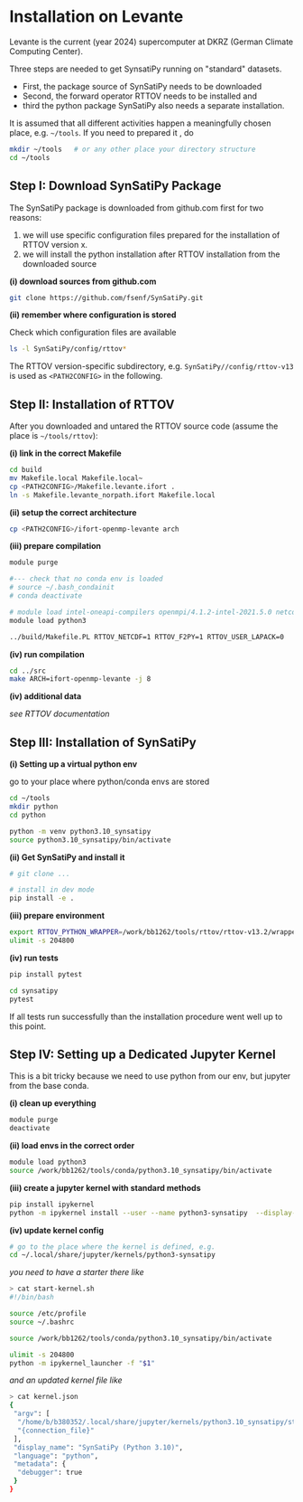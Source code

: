 
# Installation on Levante

Levante is the current (year 2024) supercomputer at DKRZ (German Climate Computing Center). 

Three steps are needed to get SynsatiPy running on "standard" datasets.
- First, the package source of SynSatiPy needs to be downloaded
- Second, the forward operator RTTOV needs to be installed and 
- third the python package SynSatiPy also needs a separate installation.

It is assumed that all different activities happen a meaningfully chosen place, e.g. `~/tools`. If you need to prepared it , do

```bash
mkdir ~/tools   # or any other place your directory structure
cd ~/tools
```


## Step I: Download SynSatiPy Package 
The SynSatiPy package is downloaded from github.com first for two reasons:
1. we will use specific configuration files prepared for the installation of RTTOV version x. 
2. we will install the python installation after RTTOV installation from the downloaded source


**(i) download sources from github.com**
```bash 
git clone https://github.com/fsenf/SynSatiPy.git
```

**(ii) remember where configuration is stored**

Check which configuration files are available
```bash
ls -l SynSatiPy/config/rttov*
```

The RTTOV version-specific subdirectory, e.g. `SynSatiPy//config/rttov-v13` is used as `<PATH2CONFIG>` in the following. 

## Step II: Installation of RTTOV

After you downloaded and untared the RTTOV source code (assume the place is `~/tools/rttov`):

**(i) link in the correct Makefile**
```bash
cd build
mv Makefile.local Makefile.local~
cp <PATH2CONFIG>/Makefile.levante.ifort .
ln -s Makefile.levante_norpath.ifort Makefile.local
```

**(ii) setup the correct architecture**
```bash
cp <PATH2CONFIG>/ifort-openmp-levante arch
```

**(iii) prepare compilation**

```bash
module purge

#--- check that no conda env is loaded
# source ~/.bash_condainit
# conda deactivate

# module load intel-oneapi-compilers openmpi/4.1.2-intel-2021.5.0 netcdf-c/4.8.1-openmpi-4.1.2-intel-2021.5.0 netcdf-fortran/4.5.3-openmpi-4.1.2-intel-2021.5.0 hdf5/1.12.1-openmpi-4.1.2-intel-2021.5.0
module load python3

../build/Makefile.PL RTTOV_NETCDF=1 RTTOV_F2PY=1 RTTOV_USER_LAPACK=0
```


**(iv) run compilation**
```bash
cd ../src
make ARCH=ifort-openmp-levante -j 8
```

**(iv) additional data**

*see RTTOV documentation*


## Step III: Installation of SynSatiPy


**(i) Setting up a virtual python env**

go to your place where python/conda envs are stored

```bash
cd ~/tools
mkdir python
cd python

python -m venv python3.10_synsatipy
source python3.10_synsatipy/bin/activate
```


**(ii) Get SynSatiPy and install it**

```bash
# git clone ...

# install in dev mode
pip install -e .
```

**(iii) prepare environment**

```bash
export RTTOV_PYTHON_WRAPPER=/work/bb1262/tools/rttov/rttov-v13.2/wrapper/
ulimit -s 204800
```

**(iv) run tests**
```bash
pip install pytest

cd synsatipy
pytest
```
If all tests run successfully than the installation procedure went well up to this point.


## Step IV: Setting up a Dedicated Jupyter Kernel

This is a bit tricky because we need to use python from our env, but jupyter from the base conda.

**(i) clean up everything**
```bash
module purge
deactivate
```

**(ii) load envs in the correct order**
```bash
module load python3
source /work/bb1262/tools/conda/python3.10_synsatipy/bin/activate
```

**(iii) create a jupyter kernel with standard methods**
```bash
pip install ipykernel
python -m ipykernel install --user --name python3-synsatipy  --display-name="SynSatiPy (Python 3.10)"
```

**(iv) update kernel config**
```bash
# go to the place where the kernel is defined, e.g.
cd ~/.local/share/jupyter/kernels/python3-synsatipy
```

 *you need to have a starter there like*
```bash
> cat start-kernel.sh 
#!/bin/bash

source /etc/profile
source ~/.bashrc

source /work/bb1262/tools/conda/python3.10_synsatipy/bin/activate

ulimit -s 204800
python -m ipykernel_launcher -f "$1"
```

*and an updated kernel file like*
```bash
> cat kernel.json
{
 "argv": [
  "/home/b/b380352/.local/share/jupyter/kernels/python3.10_synsatipy/start-kernel.sh",
  "{connection_file}"
 ],
 "display_name": "SynSatiPy (Python 3.10)",
 "language": "python",
 "metadata": {
  "debugger": true
 }
}

```



